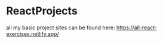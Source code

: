# ReactProjects

all my basic project sites can be found here: https://all-react-exercises.netlify.app/
